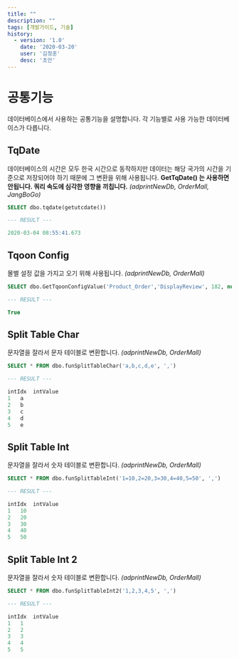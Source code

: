 ```yaml
---
title: ""
description: ""
tags: [개발가이드, 기술]
history:
  - version: '1.0'
    date: '2020-03-20'
    user: '김정훈'
    desc: '초안'
---
```


# 공통기능
데이터베이스에서 사용하는 공통기능을 설명합니다. 각 기능별로 사용 가능한 데이터베이스가 다릅니다.

## TqDate
데이터베이스의 시간은 모두 한국 시간으로 동작하지만 데이터는 해당 국가의 시간을 기준으로 저장되어야 하기 때문에 그 변환을 위해 사용됩니다. **GetTqDate() 는 사용하면 안됩니다. 쿼리 속도에 심각한 영향을 끼칩니다.**
_(adprintNewDb, OrderMall, JangBoGo)_

```sql
SELECT dbo.tqdate(getutcdate()) 

--- RESULT ---

2020-03-04 08:55:41.673
```


## Tqoon Config
몰별 설정 값을 가지고 오기 위해 사용됩니다.
_(adprintNewDb, OrderMall)_

```sql
SELECT dbo.GetTqoonConfigValue('Product_Order','DisplayReview', 182, null, null) -- group, key, joinerId, (categoryCode), (goodsId)

--- RESULT ---

True
```

## Split Table Char
문자열을 잘라서 문자 테이블로 변환합니다.
_(adprintNewDb, OrderMall)_

```sql
SELECT * FROM dbo.funSplitTableChar('a,b,c,d,e', ',')

--- RESULT ---

intIdx	intValue
1	a
2	b
3	c
4	d
5	e
```


## Split Table Int
문자열을 잘라서 숫자 테이블로 변환합니다.
_(adprintNewDb, OrderMall)_

```sql
SELECT * FROM dbo.funSplitTableInt('1=10,2=20,3=30,4=40,5=50', ',')

--- RESULT ---

intIdx	intValue
1	10
2	20
3	30
4	40
5	50
```

## Split Table Int 2
문자열을 잘라서 숫자 테이블로 변환합니다.
_(adprintNewDb, OrderMall)_

```sql
SELECT * FROM dbo.funSplitTableInt2('1,2,3,4,5', ',')

--- RESULT ---

intIdx	intValue
1	1
2	2
3	3
4	4
5	5
```